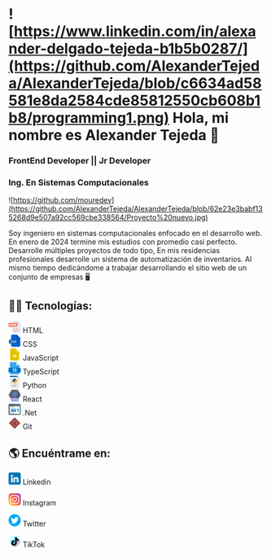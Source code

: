 # ![https://www.linkedin.com/in/alexander-delgado-tejeda-b1b5b0287/](https://github.com/AlexanderTejeda/AlexanderTejeda/blob/c6634ad58581e8da2584cde85812550cb608b1b8/programming1.png) Hola, mi nombre es Alexander Tejeda 👋
### FrontEnd Developer || Jr Developer
### Ing. En Sistemas Computacionales
![https://github.com/mouredev](https://github.com/AlexanderTejeda/AlexanderTejeda/blob/62e23e3babf135268d9e507a92cc569cbe338564/Proyecto%20nuevo.jpg)

Soy ingeniero en sistemas computacionales enfocado en el desarrollo web.
En enero de 2024 termine mis estudios con promedio casi perfecto. Desarrolle múltiples proyectos de todo tipo, En mis residencias profesionales desarrolle un sistema de automatización de inventarios. Al mismo tiempo dedicándome a trabajar desarrollando el sitio web de un conjunto de empresas 🖥️

## 👨‍💻 Tecnologías:
![](https://github.com/AlexanderTejeda/AlexanderTejeda/blob/d9ec7b30841027a1d6709c294fe6379bc54a0780/html.png) HTML
<br>
![](https://github.com/AlexanderTejeda/AlexanderTejeda/blob/c2f06d0f72cc05a651f1d04b3172cef4a89a7c85/css.png)  CSS
<br>
![](https://github.com/AlexanderTejeda/AlexanderTejeda/blob/c2f06d0f72cc05a651f1d04b3172cef4a89a7c85/js-file.png) JavaScript
<br>
![](https://github.com/AlexanderTejeda/AlexanderTejeda/blob/c2f06d0f72cc05a651f1d04b3172cef4a89a7c85/ts.png) TypeScript
<br>
![](https://github.com/AlexanderTejeda/AlexanderTejeda/blob/c2f06d0f72cc05a651f1d04b3172cef4a89a7c85/py.png) Python
<br>
![](https://github.com/AlexanderTejeda/AlexanderTejeda/blob/c2f06d0f72cc05a651f1d04b3172cef4a89a7c85/react.png) React
<br>
![](https://github.com/AlexanderTejeda/AlexanderTejeda/blob/c2f06d0f72cc05a651f1d04b3172cef4a89a7c85/website.png) .Net
<br>
![](https://github.com/AlexanderTejeda/AlexanderTejeda/blob/a8ccb6a90165b813b880a12bed1058df0821fd14/git.png) Git

## 🌎 Encuéntrame en:

[![Linkedin](https://github.com/AlexanderTejeda/AlexanderTejeda/blob/08e4597e01b94eda8a1a5650a6dc74889c9b8779/linkedin1.png)](https://www.linkedin.com/in/alexander-delgado-tejeda-b1b5b0287/) Linkedin 

[![Instagram](https://github.com/AlexanderTejeda/AlexanderTejeda/blob/08e4597e01b94eda8a1a5650a6dc74889c9b8779/instagram%20(1).png)](https://www.instagram.com/a.l.e.x.d.t/) Instagram 

[![Twitter](https://github.com/AlexanderTejeda/AlexanderTejeda/blob/08e4597e01b94eda8a1a5650a6dc74889c9b8779/twitter.png)](https://twitter.com/DexLexDt1) Twitter

[![Tiktok](https://github.com/AlexanderTejeda/AlexanderTejeda/blob/08e4597e01b94eda8a1a5650a6dc74889c9b8779/tik-tok.png)](https://www.tiktok.com/@a.l.e.x.d.t0) TikTok

